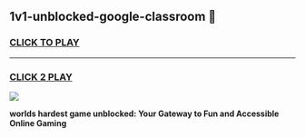 
## 1v1-unblocked-google-classroom 👋
<h3>
<a href="https://premium.freeplayer.one?title=1v1-unblocked-google-classroom&ref=14F">CLICK TO PLAY</a></h3>
<hr>

<h3>
<a href="https://premium.freeplayer.one?title=1v1-unblocked-google-classroom&ref=14F">CLICK 2 PLAY</a>
  
</h3>

<a href="https://premium.freeplayer.one?title=1v1-unblocked-google-classroom&ref=12F/"><img src="https://clearcache.store/games.png"></a>


**worlds hardest game unblocked: Your Gateway to Fun and Accessible Online Gaming**
